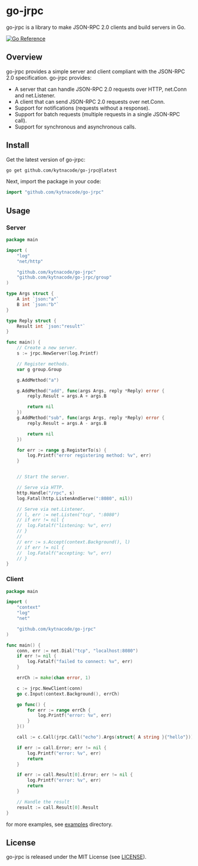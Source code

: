 # go-jrpc

go-jrpc is a library to make  JSON-RPC 2.0 clients and build servers in Go.

[![Go Reference](https://pkg.go.dev/badge/kytnacode/go-jrpc.svg)](https://pkg.go.dev/kytnacode/go-jrpc)

## Overview

go-jrpc provides a simple server and client compliant with the JSON-RPC 2.0 specification.
go-jrpc provides:
- A server that can handle JSON-RPC 2.0 requests over HTTP, net.Conn and net.Listener.
- A client that can send JSON-RPC 2.0 requests over net.Conn.
- Support for notifications (requests without a response).
- Support for batch requests (multiple requests in a single JSON-RPC call).
- Support for synchronous and asynchronous calls.

## Install

Get the latest version of go-jrpc:

```bash
go get github.com/kytnacode/go-jrpc@latest
```

Next, import the package in your code:

```go
import "github.com/kytnacode/go-jrpc"
```

## Usage

### Server

```go
package main

import (
	"log"
	"net/http"

	"github.com/kytnacode/go-jrpc"
	"github.com/kytnacode/go-jrpc/group"
)

type Args struct {
	A int `json:"a"`
	B int `json:"b"`
}

type Reply struct {
	Result int `json:"result"`
}

func main() {
	// Create a new server.
	s := jrpc.NewServer(log.Printf)

	// Register methods.
	var g group.Group

    g.AddMethod("a")

	g.AddMethod("add", func(args Args, reply *Reply) error {
		reply.Result = args.A + args.B

		return nil
	})
	g.AddMethod("sub", func(args Args, reply *Reply) error {
		reply.Result = args.A - args.B

		return nil
	})

	for err := range g.RegisterTo(s) {
		log.Printf("error registering method: %v", err)
	}


	// Start the server.

	// Serve via HTTP.
	http.Handle("/rpc", s)
	log.Fatal(http.ListenAndServe(":8080", nil))

	// Serve via net.Listener.
	// l, err := net.Listen("tcp", ":8080")
	// if err != nil {
	// 	log.Fatalf("listening: %v", err)
	// }
	//
	// err := s.Accept(context.Background(), l)
	// if err != nil {
	// 	log.Fatalf("accepting: %v", err)
	// }
}
```

### Client

```go
package main

import (
	"context"
	"log"
	"net"

	"github.com/kytnacode/go-jrpc"
)

func main() {
	conn, err := net.Dial("tcp", "localhost:8080")
	if err != nil {
		log.Fatalf("failed to connect: %v", err)
	}

	errCh := make(chan error, 1)

	c := jrpc.NewClient(conn)
	go c.Input(context.Background(), errCh)

	go func() {
		for err := range errCh {
			log.Printf("error: %v", err)
		}
	}()

	call := c.Call(jrpc.Call("echo").Args(struct{ A string }{"hello"}))

	if err := call.Error; err != nil {
		log.Printf("error: %v", err)
		return
	}

	if err := call.Result[0].Error; err != nil {
		log.Printf("error: %v", err)
		return
	}

	// Handle the result
	result := call.Result[0].Result
}
```

for more examples, see [examples](examples) directory.


## License

go-jrpc is released under the MIT License (see [LICENSE](LICENSE)).
